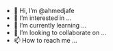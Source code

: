 - 👋 Hi, I’m @ahmedjafe
- 👀 I’m interested in ...
- 🌱 I’m currently learning ...
- 💞️ I’m looking to collaborate on ...
- 📫 How to reach me ...

<!---
ahmedjafe/ahmedjafe is a ✨ special ✨ repository because its `README.md` (this file) appears on your GitHub profile.
You can click the Preview link to take a look at your changes.
--->
